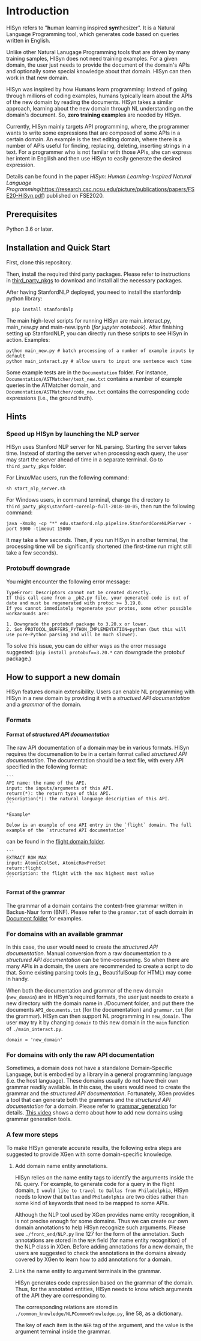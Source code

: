 # Introduction

HISyn refers to "**h**uman learning **i**nspired **syn**thesizer". It is a Natural Language Programming tool, which generates code based on queries written in English.

Unlike other Natural Lanugage Programming tools that are driven by many training samples, HISyn does not need training examples. For a given domain, the user just needs to provide the document of the domain's APIs and optionally some special knowledge about that domain. HISyn can then work in that new domain. 

HISyn was inspired by how Humans learn programming: Instead of going through millions of coding examples, humans typically learn about the APIs of the new domain by reading the documents. HISyn takes a similar approach, learning about the new domain through NL understanding on the domain's document. So, **zero training examples** are needed by HISyn. 

Currently, HISyn mainly targets API programming, where, the programmer wants to write some expressions that are composed of some APIs in a certain domain. An example is the text editing domain, where there is a number of APIs useful for finding, replacing, deleting, inserting strings in a text. For a programmer who is not familar with those APIs, she can express her intent in Englilsh and then use HISyn to easily generate the desired expression. 

Details can be found in the paper *HISyn: Human Learning-Inspired Natural Language
Programming*(https://research.csc.ncsu.edu/picture/publications/papers/FSE20-HISyn.pdf) published on FSE2020.

## Prerequisites

Python 3.6 or later.

## Installation and Quick Start

First, clone this repository. 

Then, install the required third party packages. Please refer to instructions in [third_party_pkgs](./third_party_pkgs) to download and install all the necessary packages. 

After having StanfordNLP deployed, you need to install the stanfordnlp python library:

      pip install stanfordnlp

The main high-level scripts for running HISyn are main_interact.py, main_new.py and main-new.ipynb (*for jupyter notebook*). After finishing setting up StanfordNLP, you
can directly run these scripts to see HISyn in action. Examples:

```
python main_new.py # batch processing of a number of example inputs by default
python main_interact.py # allow users to input one sentence each time
```

Some example tests are in the `Documentation` folder. For instance, `Documentation/ASTMatcher/text_new.txt` contains a 
number of example queries in the ATMatcher domain, and `Documentation/ASTMatcher/code_new.txt` contains the 
corresponding code expressions (i.e., the ground truth). 

## Hints
### Speed up HISyn by launching the NLP server
HISyn uses Stanford NLP server for NL parsing. Starting the server takes time. Instead of starting the server 
when processing each query, the user may start the server ahead of time in a separate terminal. Go to 
`third_party_pkgs` folder.

For Linux/Mac users, run the following command:

```
sh start_nlp_server.sh
```

For Windows users, in command terminal, change the directory to `third_party_pkgs\stanford-corenlp-full-2018-10-05`, then 
run the following command:
```
java -Xmx8g -cp "*" edu.stanford.nlp.pipeline.StanfordCoreNLPServer -port 9000 -timeout 15000
```

It may take a few seconds. Then, if you run HISyn in another terminal, the processing time will be significantly
shortened (the first-time run might still take a few seconds). 

### Protobuff downgrade
You might encounter the following error message:
```commandline
TypeError: Descriptors cannot not be created directly.
If this call came from a _pb2.py file, your generated code is out of date and must be regenerated with protoc >= 3.19.0.
If you cannot immediately regenerate your protos, some other possible workarounds are:

1. Downgrade the protobuf package to 3.20.x or lower.
2. Set PROTOCOL_BUFFERS_PYTHON_IMPLEMENTATION=python (but this will use pure-Python parsing and will be much slower).
```
To solve this issue, you can do either ways as the error message suggested:
(```pip install protobuf==3.20.*``` can downgrade the protobuf package.)

## How to support a new domain

HISyn features domain extensibility. Users can enable NL programming with HISyn in a new domain by providing it with a *structued API documentation* and a *grammar* of the domain. 

### Formats

#### Format of *structured API documentation*

   The raw API documentation of a domain may be in various formats. HISyn requires the documenation to be in a certain format called *structured API documentation*. The documentation should be a text file, with every API specified in the following format:

    ```
    API name: the name of the API.
    input: the inputs/arguments of this API.
    return(*): the return type of this API. 
    description(*): the natural language description of this API.
    ``` 

    *Example*

    Below is an example of one API entry in the `flight` domain. The full example of the `structured API documentation`
can be found in the [flight domain folder](./Documentation/Flight/API_documents.txt).

    ```
    EXTRACT_ROW_MAX
    input: AtomicColSet, AtomicRowPredSet
    return:flight
    description: the flight with the max highest most value
    ```

  
#### Format of the grammar

  The grammar of a domain contains the context-free grammar written in Backus-Naur form (BNF). Please refer to the `grammar.txt` of each domain in [Document folder](./Documentation/) for examples.


### For domains with an available grammar 

In this case, the user would need to create the *structured API documentation*. Manual conversion from a raw documentation to a *structured API documentation* can be time-consuming. So when there are many APIs in a domain, the users are recommended to create a script to do that. Some existing parsing tools (e.g., BeautifulSoup for HTML) may come in handy. 

When both the documentation and grammar of the new domain (`new_domain`) are in HISyn's required formats, the user just needs to create a new directory with the domain name in ./Document folder, and put there the documents `API_documents.txt` (for the documentation) and `grammar.txt` (for the grammar). HISyn can then support NL programming in `new_domain`. The user may try it by changing `domain` to this new domain in the `main` function of `./main_interact.py`.  

```
domain = 'new_domain'
```

### For domains with only the raw API documentation

Sometimes, a domain does not have a standalone Domain-Specific Language, but is embodied by a library in a general programming language (i.e. the host language). 
These domains usually do not have their own grammar readily available. In this case, the users would need to create the grammar and the *structured API documentation*. Fortunately, XGen provides a tool that can generate both the grammars and the *structured API documentation* for a domain. Please refer to [grammar_generation](./tools/grammar_generation) for details.
[This video](https://drive.google.com/file/d/18DlmjA9dnp0VB5efcYQ7m8SgbIKspWJG/view?usp=sharing) shows a demo about how to add new domains using grammar generation tools.

### A few more steps

To make HISyn generate accurate results, the following extra steps are suggested to provide XGen with some domain-specific knowledge.

1. Add domain name entity annotations.

    HISyn relies on the name entity tags to identify the arguments inside the NL query. For example, to generate code for a query in the flight domain, `I would like to travel to Dallas from Philadelphia`, 
    HISyn needs to know that `Dallas` and `Philadelphia` are two cities rather than some kind of keywords that need to be mapped to some APIs. 
    
    Although the NLP tool used by XGen provides name entity recognition, it is not precise enough for some domains. Thus we can create our own domain annotations to help HISyn recognize such arguments. Please see `./front_end/NLP.py` line 127 for the form of the annotation. Such annotations are stored in the `NER` field (for name entity recognition) of the NLP class in XGen. Before adding annotations for a new domain, the users are suggested to check the annotations in the domains already covered by XGen to learn how to add annotations for a domain. 
    
2. Link the name entity to argument terminals in the grammar.
    
    HISyn generates code expression based on the grammar of the domain. Thus, for the annotated entities, HISyn needs to know which arguments of the API they are corresponding to.
    
    The corresponding relations are stored in `./common_knowledge/NLPCommonKnowledge.py`, line 58, as a dictionary.
    
    The key of each item is the `NER` tag of the argument, and the value is the argument terminal inside the grammar.
    
    

